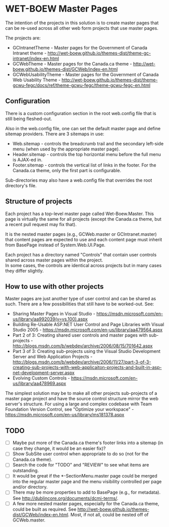 # WET-BOEW Master Pages

The intention of the projects in this solution is to create master pages that can be re-used across all other web form projects that use master pages.

The projects are:
* GCIntranetTheme - Master pages for the Government of Canada Intranet theme - http://wet-boew.github.io/themes-dist/theme-gc-intranet/index-en.html
* GCWebTheme - Master pages for the Canada.ca theme - http://wet-boew.github.io/themes-dist/GCWeb/index-en.html
* GCWebUsabilityTheme - Master pages for the Government of Canada Web Usability Theme - http://wet-boew.github.io/themes-dist/theme-gcwu-fegc/docs/ref/theme-gcwu-fegc/theme-gcwu-fegc-en.html


## Configuration

There is a custom configuration section in the root web.config file that is still being fleshed-out.  

Also in the web.config file, one can set the default master page and define sitemap providers.  There are 3 sitemaps in use:
* Web.sitemap - controls the breadcrumb trail and the secondary left-side menu (when used by the appropriate master page).
* Header.sitemap - controls the top horizontal menu before the full menu is AJAX-ed in.
* Footer.sitemap - controls the vertical list of links in the footer.  For the Canada.ca theme, only the first part is configurable.

Sub-directories may also have a web.config file that overrides the root directory's file.


## Structure of projects

Each project has a top-level master page called Wet-Boew.Master.  This page is virtually the same for all projects 
(except the Canada.ca theme, but a recent pull request may fix that). 

It is the nested master pages (e.g., GCWeb.master or GCIntranet.master) that content pages are expected to use and 
each content page must inherit from BasePage instead of System.Web.UI.Page.

Each project has a directory named "Controls" that contain user controls shared across master pages within the project.  
In some cases, the controls are identical across projects but in many cases they differ slightly.


## How to use with other projects

Master pages are just another type of user control and can be shared as such.  There are a few possibilities that still have to be worked-out. See:
* Sharing Master Pages in Visual Studio - https://msdn.microsoft.com/en-us/library/aa992039(v=vs.100).aspx
* Building Re-Usable ASP.NET User Control and Page Libraries with Visual Studio 2005 - https://msdn.microsoft.com/en-us/library/aa479564.aspx
* Part 2 of 3: Creating shared user controls and master pages with sub-projects - http://blogs.msdn.com/b/webdev/archive/2006/08/15/701642.aspx
* Part 3 of 3: Creating sub-projects using the Visual Studio Development Server and Web Application Projects - http://blogs.msdn.com/b/webdev/archive/2006/11/27/part-3-of-3-creating-sub-projects-with-web-applicaiton-projects-and-built-in-asp-net-development-server.aspx
* Evolving Custom Controls - https://msdn.microsoft.com/en-us/library/aa478969.aspx

The simplest solution may be to make all other projects sub-projects of a master page project and have the source control structure mirror the web server's structure.
For using a large and complex codebase with Team Foundation Version Control, see "Optimize your workspace" - https://msdn.microsoft.com/en-us/library/ms181378.aspx


## TODO

- [ ] Maybe put more of the Canada.ca theme's footer links into a sitemap (in case they change, it would be an easier fix)?
- [ ] Show SubSite user control when appropriate to do so (not for the Canada.ca theme).
- [ ] Search the code for "TODO" and "REVIEW" to see what items are outstanding.
- [ ] It would be great if the *-SectionMenu.master page could be merged into the regular master page and the menu visibility controlled per page and/or directory.
- [ ] There may be more properties to add to BasePage (e.g., for metadata).  See http://dublincore.org/documents/dcmi-terms/.
- [ ] A few more nested master pages, especially for the Canada.ca theme, could be built as required.  See http://wet-boew.github.io/themes-dist/GCWeb/index-en.html.  Most, if not all, could be nested off of GCWeb.master.
